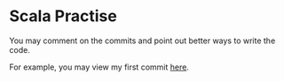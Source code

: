 # Scala Practise

You may comment on the commits and point out better ways to write the code.

For example, you may view my first commit [here](https://github.com/qzyse2017/scala-practise/commit/1ad636a0b7ec5125557fcdccfbc268f2bdbddac8).